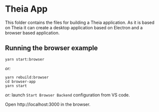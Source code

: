 # Theia App

This folder contains the files for building a Theia application. As it is based on Theia it can create a desktop application based on Electron and a browser based application.

## Running the browser example

    yarn start:browser

*or:*

    yarn rebuild:browser
    cd browser-app
    yarn start

*or:* launch `Start Browser Backend` configuration from VS code.

Open http://localhost:3000 in the browser.